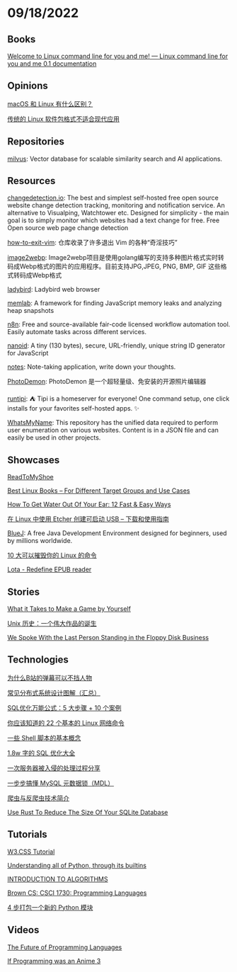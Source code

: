 # 09/18/2022

## Books
[Welcome to Linux command line for you and me! — Linux command line for you and me 0.1 documentation](https://lym.readthedocs.io/en/latest/index.html)

## Opinions
[macOS 和 Linux 有什么区别？](https://linux.cn/article-15010-1.html)

[传统的 Linux 软件包格式不适合现代应用](https://linux.cn/article-15027-1.html)

## Repositories
[milvus](https://github.com/milvus-io/milvus): Vector database for scalable similarity search and AI applications.

## Resources
[changedetection.io](https://github.com/dgtlmoon/changedetection.io): The best and simplest self-hosted free open source website change detection tracking, monitoring and notification service. An alternative to Visualping, Watchtower etc. Designed for simplicity - the main goal is to simply monitor which websites had a text change for free. Free Open source web page change detection

[how-to-exit-vim](https://gitee.com/mirrors/how-to-exit-vim): 仓库收录了许多退出 Vim 的各种“奇淫技巧”

[image2webp](https://gitee.com/osgochina/image2webp): Image2webp项目是使用golang编写的支持多种图片格式实时转码成Webp格式的图片的应用程序。目前支持JPG,JPEG, PNG, BMP, GIF 这些格式转码成Webp格式

[ladybird](https://github.com/SerenityOS/ladybird): Ladybird web browser

[memlab](https://github.com/facebookincubator/memlab): A framework for finding JavaScript memory leaks and analyzing heap snapshots

[n8n](https://github.com/n8n-io/n8n): Free and source-available fair-code licensed workflow automation tool. Easily automate tasks across different services.

[nanoid](https://github.com/ai/nanoid): A tiny (130 bytes), secure, URL-friendly, unique string ID generator for JavaScript

[notes](https://github.com/nuttyartist/notes): Note-taking application, write down your thoughts.

[PhotoDemon](https://gitee.com/mirrors/PhotoDemon): PhotoDemon 是一个超轻量级、免安装的开源照片编辑器

[runtipi](https://github.com/meienberger/runtipi): ⛺️ Tipi is a homeserver for everyone! One command setup, one click installs for your favorites self-hosted apps. ✨

[WhatsMyName](https://github.com/WebBreacher/WhatsMyName): This repository has the unified data required to perform user enumeration on various websites. Content is in a JSON file and can easily be used in other projects.

## Showcases
[ReadToMyShoe](https://beta.readtomyshoe.com/)

[Best Linux Books – For Different Target Groups and Use Cases](https://linuxstans.com/linux-books/)

[How To Get Water Out Of Your Ear: 12 Fast & Easy Ways](https://matrismart.com/how-to-get-water-out-of-your-ear-12-fast-easy-ways/)

[在 Linux 中使用 Etcher 创建可启动 USB – 下载和使用指南](https://linux.cn/article-15020-1.html)

[BlueJ](https://www.bluej.org/index.html): A free Java Development Environment designed for beginners, used by millions worldwide.

[10 大可以摧毁你的 Linux 的命令](https://linux.cn/article-15022-1.html)

[Lota - Redefine EPUB reader](https://www.lotareader.com/)

## Stories
[What it Takes to Make a Game by Yourself](https://dillonshook.com/what-it-takes-to-make-a-game-by-yourself/)

[Unix 历史：一个伟大作品的诞生](https://linux.cn/article-15024-1.html)

[We Spoke With the Last Person Standing in the Floppy Disk Business](https://eyeondesign.aiga.org/we-spoke-with-the-last-person-standing-in-the-floppy-disk-business/)

## Technologies
[为什么B站的弹幕可以不挡人物](https://juejin.cn/post/7141012605535010823)

[常见分布式系统设计图解（汇总）](https://www.raychase.net/6364?hmsr=toutiao.io&utm_campaign=toutiao.io&utm_medium=toutiao.io&utm_source=toutiao.io)

[SQL优化万能公式：5 大步骤 + 10 个案例](https://mp.weixin.qq.com/s/xTE6nKc1KrucN6wvBpAYWA)

[你应该知道的 22 个基本的 Linux 网络命令](https://linux.cn/article-15013-1.html)

[一些 Shell 脚本的基本概念](https://linux.cn/article-15012-1.html)

[1.8w 字的 SQL 优化大全](https://mp.weixin.qq.com/s/SklaldVyLMEwa-q_F9jRSg)

[一次服务器被入侵的处理过程分享](https://juejin.cn/post/7143427452725886984)

[一步步搞懂 MySQL 元数据锁（MDL）](https://my.oschina.net/u/4090830/blog/5578249)

[爬虫与反爬虫技术简介](https://my.oschina.net/vivotech/blog/5577894)

[Use Rust To Reduce The Size Of Your SQLite Database](https://www.i-programmer.info/programming/database/15686-use-rust-to-reduce-the-size-of-your-sqlite-database-.html)

## Tutorials
[W3.CSS Tutorial](https://www.w3schools.com/w3css/default.asp)

[Understanding all of Python, through its builtins](https://sadh.life/post/builtins/)

[INTRODUCTION TO ALGORITHMS](https://ocw.mit.edu/courses/6-006-introduction-to-algorithms-spring-2020/)

[Brown CS: CSCI 1730: Programming Languages](https://cs.brown.edu/courses/csci1730/2012/)

[4 步打包一个新的 Python 模块](https://linux.cn/article-15030-1.html)

## Videos
[The Future of Programming Languages](https://www.youtube.com/watch?v=oMpqj_nMsg0)

[If Programming was an Anime 3](https://www.youtube.com/watch?v=DlKl8me4Npw)
